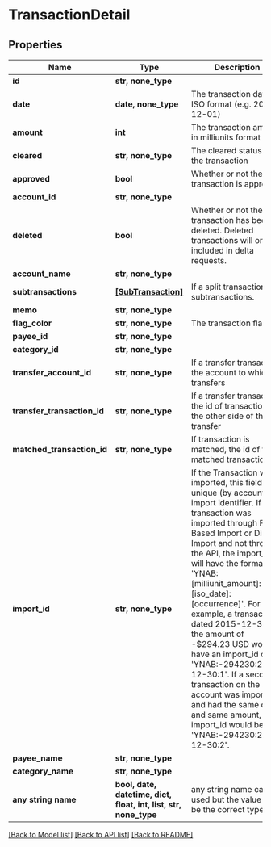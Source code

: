 # TransactionDetail


## Properties
Name | Type | Description | Notes
------------ | ------------- | ------------- | -------------
**id** | **str, none_type** |  | 
**date** | **date, none_type** | The transaction date in ISO format (e.g. 2016-12-01) | 
**amount** | **int** | The transaction amount in milliunits format | 
**cleared** | **str, none_type** | The cleared status of the transaction | 
**approved** | **bool** | Whether or not the transaction is approved | 
**account_id** | **str, none_type** |  | 
**deleted** | **bool** | Whether or not the transaction has been deleted.  Deleted transactions will only be included in delta requests. | 
**account_name** | **str, none_type** |  | 
**subtransactions** | [**[SubTransaction]**](SubTransaction.md) | If a split transaction, the subtransactions. | 
**memo** | **str, none_type** |  | [optional] 
**flag_color** | **str, none_type** | The transaction flag | [optional] 
**payee_id** | **str, none_type** |  | [optional] 
**category_id** | **str, none_type** |  | [optional] 
**transfer_account_id** | **str, none_type** | If a transfer transaction, the account to which it transfers | [optional] 
**transfer_transaction_id** | **str, none_type** | If a transfer transaction, the id of transaction on the other side of the transfer | [optional] 
**matched_transaction_id** | **str, none_type** | If transaction is matched, the id of the matched transaction | [optional] 
**import_id** | **str, none_type** | If the Transaction was imported, this field is a unique (by account) import identifier.  If this transaction was imported through File Based Import or Direct Import and not through the API, the import_id will have the format: &#39;YNAB:[milliunit_amount]:[iso_date]:[occurrence]&#39;.  For example, a transaction dated 2015-12-30 in the amount of -$294.23 USD would have an import_id of &#39;YNAB:-294230:2015-12-30:1&#39;.  If a second transaction on the same account was imported and had the same date and same amount, its import_id would be &#39;YNAB:-294230:2015-12-30:2&#39;. | [optional] 
**payee_name** | **str, none_type** |  | [optional] 
**category_name** | **str, none_type** |  | [optional] 
**any string name** | **bool, date, datetime, dict, float, int, list, str, none_type** | any string name can be used but the value must be the correct type | [optional]

[[Back to Model list]](../README.md#documentation-for-models) [[Back to API list]](../README.md#documentation-for-api-endpoints) [[Back to README]](../README.md)


